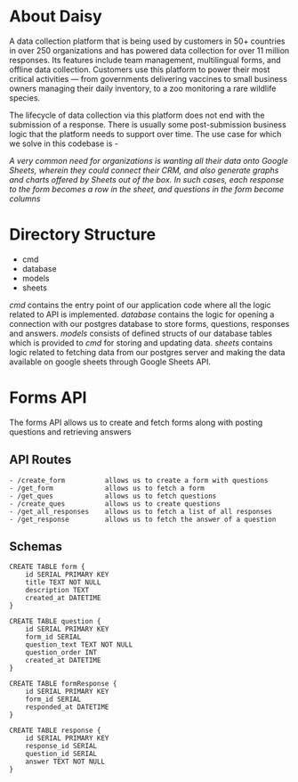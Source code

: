 # About Daisy

A data collection platform that is being used by customers in 50+ countries in over 250
organizations and has powered data collection for over 11 million responses. Its features include team management, multilingual forms, and offline data collection. Customers use this platform to power their most critical activities — from governments delivering vaccines to small business owners managing their daily inventory, to a zoo monitoring a rare wildlife species.

The lifecycle of data collection via this platform does not end with the submission of a
response. There is usually some post-submission business logic that the platform needs to
support over time. The use case for which we solve in this codebase is -

_A very common need for organizations is wanting all their data onto Google Sheets,
wherein they could connect their CRM, and also generate graphs and charts offered
by Sheets out of the box. In such cases, each response to the form becomes a row in
the sheet, and questions in the form become columns_

# Directory Structure
- cmd
- database
- models
- sheets

_cmd_ contains the entry point of our application code where all the logic related to API is implemented. _database_ contains the logic for opening a connection with our postgres database to store forms, questions, responses and answers. _models_ consists of defined structs of our database tables which is provided to _cmd_ for storing and updating data. _sheets_ contains logic related to fetching data from our postgres server and making the data available on google sheets through Google Sheets API. 

# Forms API
The forms API allows us to create and fetch forms along with posting questions and retrieving answers
## API Routes
    - /create_form          allows us to create a form with questions
	- /get_form             allows us to fetch a form
	- /get_ques             allows us to fetch questions
	- /create_ques          allows us to create questions
	- /get_all_responses    allows us to fetch a list of all responses
	- /get_response         allows us to fetch the answer of a question

## Schemas
```
CREATE TABLE form {
    id SERIAL PRIMARY KEY
    title TEXT NOT NULL
    description TEXT
    created_at DATETIME
}

CREATE TABLE question {
    id SERIAL PRIMARY KEY
    form_id SERIAL
    question_text TEXT NOT NULL
    question_order INT
    created_at DATETIME
}

CREATE TABLE formResponse {
    id SERIAL PRIMARY KEY
    form_id SERIAL
    responded_at DATETIME
}

CREATE TABLE response {
    id SERIAL PRIMARY KEY
    response_id SERIAL
    question_id SERIAL
    answer TEXT NOT NULL
}
```
